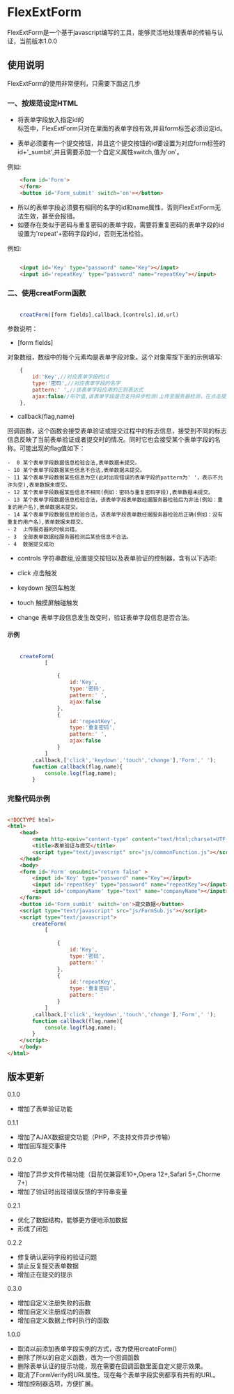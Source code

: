 ﻿# FlexExtForm
FlexExtForm是一个基于javascript编写的工具，能够灵活地处理表单的传输与认证，当前版本1.0.0

## 使用说明
FlexExtForm的使用非常便利，只需要下面这几步

### 一、按规范设定HTML

- 将表单字段放入指定id的<form>标签中，FlexExtForm只对在<form>里面的表单字段有效,并且form标签必须设定id。
- 表单必须要有一个提交按钮，并且这个提交按钮的id要设置为对应form标签的id+'_sumbit',并且需要添加一个自定义属性switch,值为'on'。

例如:

``` html
	<form id='Form'>
	</form>
	<button id='Form_submit' switch='on'></button>
```
- 所以的表单字段必须要有相同的名字的id和name属性，否则FlexExtForm无法生效，甚至会报错。
- 如要存在类似于密码与重复密码的表单字段，需要将重复密码的表单字段的id设置为'repeat'+密码字段的id，否则无法检验。

例如:

``` html

	<input id='Key' type="password" name="Key"></input>
	<input id='repeatKey' type="password" name="repeatKey"></input>

```

### 二、使用creatForm函数

``` js
	
	creatForm([form fields],callback,[controls],id,url)

```
参数说明：

- [form fields] 

对象数组，数组中的每个元素均是表单字段对象。这个对象需按下面的示例填写:

``` js
	{
		id:'Key',//对应表单字段的id
		type:'密码',//对应表单字段的名字
		pattern:' ',//该表单字段应用的正则表达式
		ajax:false//布尔值,该表单字段是否支持异步检测(上传至服务器检测，在点击提交按钮之前)
	},

```

- callback(flag,name)

回调函数，这个函数会接受表单验证或提交过程中的标志信息，接受到不同的标志信息反映了当前表单验证或者提交时的情况。同时它也会接受某个表单字段的名称。可能出现的flag值如下：
	
	-  0 某个表单字段数据信息检验合法,表单数据未提交。
	- 10 某个表单字段数据某些信息不合法,表单数据未提交。
	- 11 某个表单字段数据某些信息为空(此时出现错误的表单字段的pattern为' '，表示不允许为空),表单数据未提交。
	- 12 某个表单字段数据某些信息不相同(例如：密码与重复密码字段),表单数据未提交。
	- 13 某个表单字段数据信息检验合法，该表单字段表单数经据服务器检验后为非法(例如：重复的用户名),表单数据未提交。
	- 14 某个表单字段数据信息检验合法，该表单字段表单数经据服务器检验后正确(例如：没有重复的用户名),表单数据未提交。
	- 2  上传服务器的时候出错。
	- 3	 全部表单数据经服务器检测后某些信息不合法。
	- 4  数据提交成功

- controls
字符串数组,设置提交按钮以及表单验证的控制器，含有以下选项:

- click 点击触发
- keydown 按回车触发
- touch 触摸屏触碰触发
- change 表单字段信息发生改变时，验证表单字段信息是否合法。

#### 示例

``` js
	
	createForm(
			[	
				
				{
					id:'Key',
					type:'密码',
					pattern:' ',
					ajax:false
				},
				{
					id:'repeatKey',
					type:'重复密码',
					pattern:' ',
					ajax:false
				}
			]
		,callback,['click','keydown','touch','change'],'Form',' ');
		function callback(flag,name){
			console.log(flag,name);
		}

```

### 完整代码示例

``` html

<!DOCTYPE html>
<html>
	<head>
		<meta http-equiv="content-type" content="text/html;charset=UTF-8;">
		<title>表单验证与提交</title>
		<script type="text/javascript" src="js/commonFunction.js"></script>
	</head>
	<body>
	<form id='Form' onsubmit="return false" >
		<input id='Key' type="password" name="Key"></input>
		<input id='repeatKey' type="password" name="repeatKey"></input>
		<input id='companyName' type="text" name="companyName"></input>
	</form>
	<button id='Form_sumbit' switch='on'>提交数据</button>
	<script type="text/javascript" src="js/FormSub.js"></script>
	<script type="text/javascript">
		createForm(
			[	
				
				{
					id:'Key',
					type:'密码',
					pattern:' '
				},
				{
					id:'repeatKey',
					type:'重复密码',
					pattern:' '
				}
			]
		,callback,['click','keydown','touch','change'],'Form',' ');
		function callback(flag,name){
			console.log(flag,name);
		}
	</script>
	</body>
</html>

```

## 版本更新

0.1.0
- 增加了表单验证功能


0.1.1 
- 增加了AJAX数据提交功能（PHP，不支持文件异步传输）
- 增加回车提交事件

0.2.0
- 增加了异步文件传输功能（目前仅兼容IE10+,Opera 12+,Safari 5+,Chorme 7+）
- 增加了验证时出现错误反馈的字符串变量

0.2.1

- 优化了数据结构，能够更方便地添加数据
- 形成了闭包

0.2.2

- 修复确认密码字段的验证问题
- 禁止反复提交表单数据	
- 增加正在提交的提示

0.3.0

- 增加自定义注册失败的函数
- 增加自定义注册成功的函数
- 增加自定义数据上传时执行的函数

1.0.0

- 取消以前添加表单字段实例的方式，改为使用createForm()
- 删除了所以的自定义函数，改为一个回调函数
- 删除表单认证的提示功能，现在需要在回调函数里面自定义提示效果。
- 取消了FormVerify的URL属性。现在每个表单字段实例都享有共有的URL。
- 增加控制器选项，方便扩展。